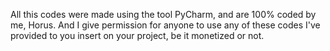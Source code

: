All this codes were made using the tool PyCharm, and are 100% coded by me, Horus.
And I give permission for anyone to use any of these codes I've provided to you insert on your project, be it monetized or not.
